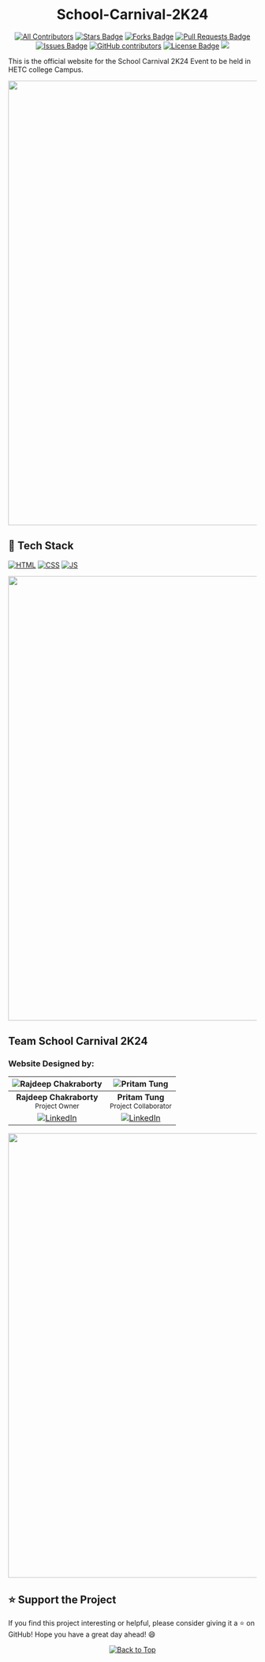 <!-- This is the anchor for the "Back to Top" button -->
<div id="top"></div> 

<div align="center">

# School-Carnival-2K24

<!-- Added Project Stats -->
[![All Contributors](https://img.shields.io/badge/all_contributors-1-orange.svg?style=flat-square)](#contributors-)
<a href="https://github.com/rajdeepchakraborty-rc/School-Carnival-2K24/stargazers"><img src="https://img.shields.io/github/stars/rajdeepchakraborty-rc/School-Carnival-2K24" alt="Stars Badge"/></a>
<a href="https://github.com/rajdeepchakraborty-rc/School-Carnival-2K24/network/members"><img src="https://img.shields.io/github/forks/rajdeepchakraborty-rc/School-Carnival-2K24" alt="Forks Badge"/></a>
<a href="https://github.com/rajdeepchakraborty-rc/School-Carnival-2K24/pulls"><img src="https://img.shields.io/github/issues-pr/rajdeepchakraborty-rc/School-Carnival-2K24" alt="Pull Requests Badge"/></a>
<a href="https://github.com/rajdeepchakraborty-rc/School-Carnival-2K24/issues"><img src="https://img.shields.io/github/issues/rajdeepchakraborty-rc/School-Carnival-2K24" alt="Issues Badge"/></a>
<a href="https://github.com/rajdeepchakraborty-rc/School-Carnival-2K24/graphs/contributors"><img alt="GitHub contributors" src="https://img.shields.io/github/contributors/rajdeepchakraborty-rc/School-Carnival-2K24?color=2b9348"></a>
<a href="https://github.com/rajdeepchakraborty-rc/School-Carnival-2K24/blob/master/LICENSE"><img src="https://img.shields.io/github/license/rajdeepchakraborty-rc/School-Carnival-2K24?color=2b9348" alt="License Badge"/></a>
[![](https://visitcount.itsvg.in/api?id=school-carnival-2K24&label=Profile%20Views&color=0&icon=5&pretty=true)](https://visitcount.itsvg.in)

</div>

This is the official website for the School Carnival 2K24 Event to be held in HETC college Campus.

<!--Line-->
<img src="https://user-images.githubusercontent.com/74038190/212284100-561aa473-3905-4a80-b561-0d28506553ee.gif" width="900">

## 🧰 Tech Stack

<p>
  <a href="https://www.w3schools.com/html/"> <img src="https://img.icons8.com/color/70/000000/html-5--v1.png" alt="HTML" /></a>
  <a href="https://www.w3schools.com/css/"> <img src="https://img.icons8.com/color/70/000000/css3.png" alt="CSS" /></a>
  <a href="https://www.w3schools.com/js/"><img src="https://img.icons8.com/color/70/000000/javascript--v1.png" alt="JS" /></a>
</p>

<!--Line-->
<img src="https://user-images.githubusercontent.com/74038190/212284100-561aa473-3905-4a80-b561-0d28506553ee.gif" width="900">

##  Team School Carnival 2K24

### Website Designed by:

| ![Rajdeep Chakraborty](https://avatars.githubusercontent.com/u/68934988?v=4&s=80) | ![Pritam Tung](https://avatars.githubusercontent.com/u/187090732?v=4&s=80) |
|:--:|:--:|
| **Rajdeep Chakraborty** <br> <sub>Project Owner</sub> | **Pritam Tung** <br> <sub>Project Collaborator</sub> |
| [![LinkedIn](https://img.icons8.com/fluency/32/000000/linkedin.png)](https://www.linkedin.com/in/rajdeepchakraborty69/) | [![LinkedIn](https://img.icons8.com/fluency/32/000000/linkedin.png)](https://www.linkedin.com/in/pritam-t-545866266/) |

<!--Line-->
<img src="https://user-images.githubusercontent.com/74038190/212284100-561aa473-3905-4a80-b561-0d28506553ee.gif" width="900">

## ⭐️ Support the Project
If you find this project interesting or helpful, please consider giving it a ⭐️ on GitHub! Hope you have a great day ahead! 😄

<!-- Added back to the top button -->
<div align="center">
    <a href="#top">
        <img src="https://img.shields.io/badge/Back%20to%20Top-000000?style=for-the-badge&logo=github&logoColor=white" alt="Back to Top">
    </a>
</div>